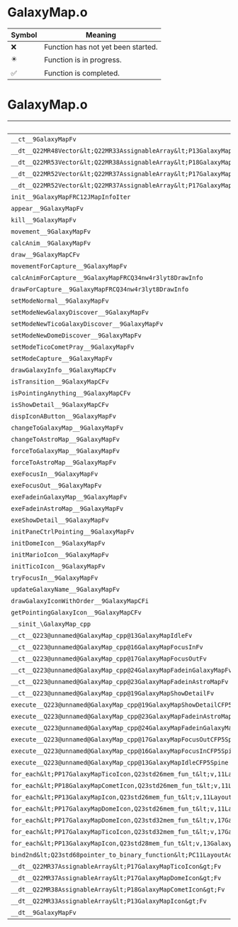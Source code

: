# GalaxyMap.o
| Symbol | Meaning 
| ------------- | ------------- 
| :x: | Function has not yet been started. 
| :eight_pointed_black_star: | Function is in progress. 
| :white_check_mark: | Function is completed. 


# GalaxyMap.o
| Symbol | Decompiled? |
| ------------- | ------------- |
| `__ct__9GalaxyMapFv` | :x: |
| `__dt__Q22MR48Vector&lt;Q22MR33AssignableArray&lt;P13GalaxyMapIcon&gt;&gt;Fv` | :x: |
| `__dt__Q22MR53Vector&lt;Q22MR38AssignableArray&lt;P18GalaxyMapCometIcon&gt;&gt;Fv` | :x: |
| `__dt__Q22MR52Vector&lt;Q22MR37AssignableArray&lt;P17GalaxyMapDomeIcon&gt;&gt;Fv` | :x: |
| `__dt__Q22MR52Vector&lt;Q22MR37AssignableArray&lt;P17GalaxyMapTicoIcon&gt;&gt;Fv` | :x: |
| `init__9GalaxyMapFRC12JMapInfoIter` | :x: |
| `appear__9GalaxyMapFv` | :x: |
| `kill__9GalaxyMapFv` | :x: |
| `movement__9GalaxyMapFv` | :x: |
| `calcAnim__9GalaxyMapFv` | :x: |
| `draw__9GalaxyMapCFv` | :x: |
| `movementForCapture__9GalaxyMapFv` | :x: |
| `calcAnimForCapture__9GalaxyMapFRCQ34nw4r3lyt8DrawInfo` | :x: |
| `drawForCapture__9GalaxyMapFRCQ34nw4r3lyt8DrawInfo` | :x: |
| `setModeNormal__9GalaxyMapFv` | :x: |
| `setModeNewGalaxyDiscover__9GalaxyMapFv` | :x: |
| `setModeNewTicoGalaxyDiscover__9GalaxyMapFv` | :x: |
| `setModeNewDomeDiscover__9GalaxyMapFv` | :x: |
| `setModeTicoCometPray__9GalaxyMapFv` | :x: |
| `setModeCapture__9GalaxyMapFv` | :x: |
| `drawGalaxyInfo__9GalaxyMapCFv` | :x: |
| `isTransition__9GalaxyMapCFv` | :x: |
| `isPointingAnything__9GalaxyMapCFv` | :x: |
| `isShowDetail__9GalaxyMapCFv` | :x: |
| `dispIconAButton__9GalaxyMapFv` | :x: |
| `changeToGalaxyMap__9GalaxyMapFv` | :x: |
| `changeToAstroMap__9GalaxyMapFv` | :x: |
| `forceToGalaxyMap__9GalaxyMapFv` | :x: |
| `forceToAstroMap__9GalaxyMapFv` | :x: |
| `exeFocusIn__9GalaxyMapFv` | :x: |
| `exeFocusOut__9GalaxyMapFv` | :x: |
| `exeFadeinGalaxyMap__9GalaxyMapFv` | :x: |
| `exeFadeinAstroMap__9GalaxyMapFv` | :x: |
| `exeShowDetail__9GalaxyMapFv` | :x: |
| `initPaneCtrlPointing__9GalaxyMapFv` | :x: |
| `initDomeIcon__9GalaxyMapFv` | :x: |
| `initMarioIcon__9GalaxyMapFv` | :x: |
| `initTicoIcon__9GalaxyMapFv` | :x: |
| `tryFocusIn__9GalaxyMapFv` | :x: |
| `updateGalaxyName__9GalaxyMapFv` | :x: |
| `drawGalaxyIconWithOrder__9GalaxyMapCFi` | :x: |
| `getPointingGalaxyIcon__9GalaxyMapCFv` | :x: |
| `__sinit_\GalaxyMap_cpp` | :x: |
| `__ct__Q223@unnamed@GalaxyMap_cpp@13GalaxyMapIdleFv` | :x: |
| `__ct__Q223@unnamed@GalaxyMap_cpp@16GalaxyMapFocusInFv` | :x: |
| `__ct__Q223@unnamed@GalaxyMap_cpp@17GalaxyMapFocusOutFv` | :x: |
| `__ct__Q223@unnamed@GalaxyMap_cpp@24GalaxyMapFadeinGalaxyMapFv` | :x: |
| `__ct__Q223@unnamed@GalaxyMap_cpp@23GalaxyMapFadeinAstroMapFv` | :x: |
| `__ct__Q223@unnamed@GalaxyMap_cpp@19GalaxyMapShowDetailFv` | :x: |
| `execute__Q223@unnamed@GalaxyMap_cpp@19GalaxyMapShowDetailCFP5Spine` | :x: |
| `execute__Q223@unnamed@GalaxyMap_cpp@23GalaxyMapFadeinAstroMapCFP5Spine` | :x: |
| `execute__Q223@unnamed@GalaxyMap_cpp@24GalaxyMapFadeinGalaxyMapCFP5Spine` | :x: |
| `execute__Q223@unnamed@GalaxyMap_cpp@17GalaxyMapFocusOutCFP5Spine` | :x: |
| `execute__Q223@unnamed@GalaxyMap_cpp@16GalaxyMapFocusInCFP5Spine` | :x: |
| `execute__Q223@unnamed@GalaxyMap_cpp@13GalaxyMapIdleCFP5Spine` | :x: |
| `for_each&lt;PP17GalaxyMapTicoIcon,Q23std26mem_fun_t&lt;v,11LayoutActor&gt;&gt;__3stdFPP17GalaxyMapTicoIconPP17GalaxyMapTicoIconQ23std26mem_fun_t&lt;v,11LayoutActor&gt;_Q23std26mem_fun_t&lt;v,11LayoutActor&gt;` | :x: |
| `for_each&lt;PP18GalaxyMapCometIcon,Q23std26mem_fun_t&lt;v,11LayoutActor&gt;&gt;__3stdFPP18GalaxyMapCometIconPP18GalaxyMapCometIconQ23std26mem_fun_t&lt;v,11LayoutActor&gt;_Q23std26mem_fun_t&lt;v,11LayoutActor&gt;` | :x: |
| `for_each&lt;PP13GalaxyMapIcon,Q23std26mem_fun_t&lt;v,11LayoutActor&gt;&gt;__3stdFPP13GalaxyMapIconPP13GalaxyMapIconQ23std26mem_fun_t&lt;v,11LayoutActor&gt;_Q23std26mem_fun_t&lt;v,11LayoutActor&gt;` | :x: |
| `for_each&lt;PP17GalaxyMapDomeIcon,Q23std26mem_fun_t&lt;v,11LayoutActor&gt;&gt;__3stdFPP17GalaxyMapDomeIconPP17GalaxyMapDomeIconQ23std26mem_fun_t&lt;v,11LayoutActor&gt;_Q23std26mem_fun_t&lt;v,11LayoutActor&gt;` | :x: |
| `for_each&lt;PP17GalaxyMapDomeIcon,Q23std32mem_fun_t&lt;v,17GalaxyMapDomeIcon&gt;&gt;__3stdFPP17GalaxyMapDomeIconPP17GalaxyMapDomeIconQ23std32mem_fun_t&lt;v,17GalaxyMapDomeIcon&gt;_Q23std32mem_fun_t&lt;v,17GalaxyMapDomeIcon&gt;` | :x: |
| `for_each&lt;PP17GalaxyMapTicoIcon,Q23std32mem_fun_t&lt;v,17GalaxyMapTicoIcon&gt;&gt;__3stdFPP17GalaxyMapTicoIconPP17GalaxyMapTicoIconQ23std32mem_fun_t&lt;v,17GalaxyMapTicoIcon&gt;_Q23std32mem_fun_t&lt;v,17GalaxyMapTicoIcon&gt;` | :x: |
| `for_each&lt;PP13GalaxyMapIcon,Q23std28mem_fun_t&lt;v,13GalaxyMapIcon&gt;&gt;__3stdFPP13GalaxyMapIconPP13GalaxyMapIconQ23std28mem_fun_t&lt;v,13GalaxyMapIcon&gt;_Q23std28mem_fun_t&lt;v,13GalaxyMapIcon&gt;` | :x: |
| `bind2nd&lt;Q23std68pointer_to_binary_function&lt;PC11LayoutActor,RCQ34nw4r3lyt8DrawInfo,v&gt;,Q34nw4r3lyt8DrawInfo&gt;__3stdFRCQ23std68pointer_to_binary_function&lt;PC11LayoutActor,RCQ34nw4r3lyt8DrawInfo,v&gt;RCQ34nw4r3lyt8DrawInfo_Q23std110binder2nd&lt;Q23std68pointer_to_binary_function&lt;PC11LayoutActor,RCQ34nw4r3lyt8DrawInfo,v&gt;,RCQ34nw4r3lyt8DrawInfo&gt;` | :x: |
| `__dt__Q22MR37AssignableArray&lt;P17GalaxyMapTicoIcon&gt;Fv` | :x: |
| `__dt__Q22MR37AssignableArray&lt;P17GalaxyMapDomeIcon&gt;Fv` | :x: |
| `__dt__Q22MR38AssignableArray&lt;P18GalaxyMapCometIcon&gt;Fv` | :x: |
| `__dt__Q22MR33AssignableArray&lt;P13GalaxyMapIcon&gt;Fv` | :x: |
| `__dt__9GalaxyMapFv` | :x: |
